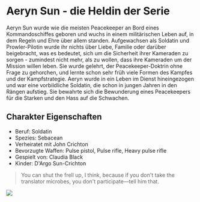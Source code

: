 # Aeryn Sun - die Heldin der Serie

Aeryn Sun wurde wie die meisten Peacekeeper an Bord eines Kommandoschiffes geboren und wuchs in einem militärischen Leben auf, in dem Regeln und Ehre über allem standen. Aufgewachsen als Soldatin und Prowler-Pilotin wurde ihr nichts über Liebe, Familie oder darüber beigebracht, was es bedeutet, sich um die Sicherheit ihrer Kameraden zu sorgen - zumindest nicht mehr, als zu wollen, dass ihre Kameraden um der Mission willen leben. Sie wurde gelehrt, der Peacekeeper-Doktrin ohne Frage zu gehorchen, und lernte schon sehr früh viele Formen des Kampfes und der Kampfstrategie. Aeryn wurde in ein Leben im Dienst hineingezogen und war eine vorbildliche Soldatin, die schon in jungen Jahren in den Rängen aufstieg. Sie bewahrte sich die Bewunderung eines Peacekeepers für die Starken und den Hass auf die Schwachen.

## Charakter Eigenschaften
* Beruf: Soldatin
* Spezies: Sebacean
* Verheiratet mit John Crichton
* Bevorzugte Waffen: Pulse pistol, Pulse rifle, Heavy pulse rifle
* Gespielt von: Claudia Black
* Kinder: D'Argo Sun-Crichton

> You can shut the frell up, I think, because if you don't take the 
> translator microbes, you don't participate—tell him that.

<img src="https://vignette.wikia.nocookie.net/farscape/images/d/d1/Aeryn_001.jpg/revision/latest?cb=20070107210537">